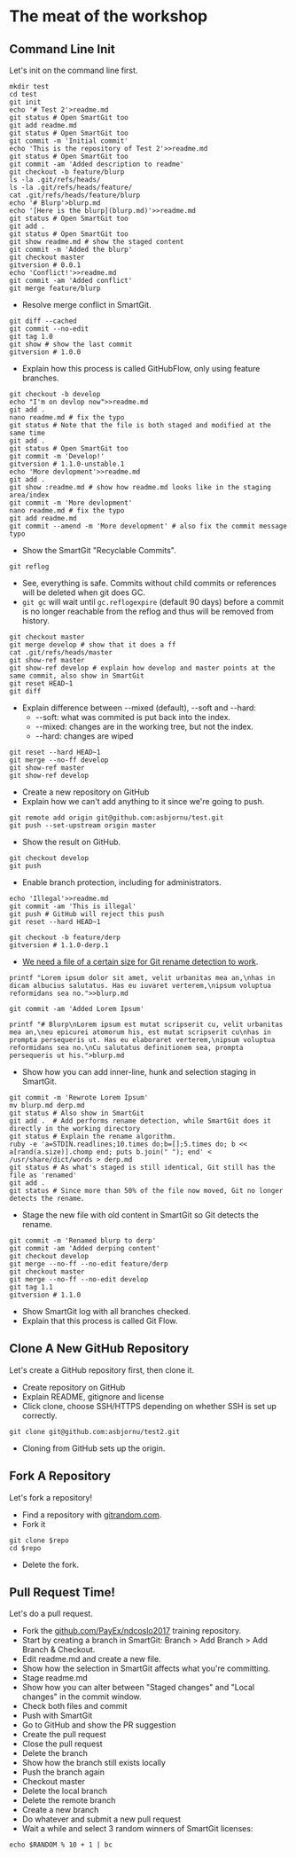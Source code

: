 # The meat of the workshop
## Command Line Init

Let's init on the command line first.

```shell
mkdir test
cd test
git init
echo '# Test 2'>readme.md
git status # Open SmartGit too
git add readme.md
git status # Open SmartGit too
git commit -m 'Initial commit'
echo 'This is the repository of Test 2'>>readme.md
git status # Open SmartGit too
git commit -am 'Added description to readme'
git checkout -b feature/blurp
ls -la .git/refs/heads/
ls -la .git/refs/heads/feature/
cat .git/refs/heads/feature/blurp
echo '# Blurp'>blurp.md
echo '[Here is the blurp](blurp.md)'>>readme.md
git status # Open SmartGit too
git add .
git status # Open SmartGit too
git show readme.md # show the staged content
git commit -m 'Added the blurp'
git checkout master
gitversion # 0.0.1
echo 'Conflict!'>>readme.md
git commit -am 'Added conflict'
git merge feature/blurp
```

- Resolve merge conflict in SmartGit.

```shell
git diff --cached
git commit --no-edit
git tag 1.0
git show # show the last commit
gitversion # 1.0.0
```

- Explain how this process is called GitHubFlow, only using feature branches.

```shell
git checkout -b develop
echo "I'm on devlop now">>readme.md
git add .
nano readme.md # fix the typo
git status # Note that the file is both staged and modified at the same time
git add .
git status # Open SmartGit too
git commit -m 'Develop!'
gitversion # 1.1.0-unstable.1
echo 'More devlopment'>>readme.md
git add .
git show :readme.md # show how readme.md looks like in the staging area/index
git commit -m 'More devlopment'
nano readme.md # fix the typo
git add readme.md
git commit --amend -m 'More development' # also fix the commit message typo
```

- Show the SmartGit "Recyclable Commits".

```shell
git reflog
```

- See, everything is safe. Commits without child commits or references will be deleted when git does GC.
- `git gc` will wait until `gc.reflogexpire` (default 90 days) before a commit is
  no longer reachable from the reflog and thus will be removed from history.

```shell
git checkout master
git merge develop # show that it does a ff
cat .git/refs/heads/master
git show-ref master
git show-ref develop # explain how develop and master points at the same commit, also show in SmartGit
git reset HEAD~1
git diff
```

- Explain difference between --mixed (default), --soft and --hard:
  - --soft: what was commited is put back into the index.
  - --mixed: changes are in the working tree, but not the index.
  - --hard: changes are wiped

```shell
git reset --hard HEAD~1
git merge --no-ff develop
git show-ref master
git show-ref develop
```

- Create a new repository on GitHub
- Explain how we can't add anything to it since we're going to push.

```shell
git remote add origin git@github.com:asbjornu/test.git
git push --set-upstream origin master
```

- Show the result on GitHub.

```shell
git checkout develop
git push
```

- Enable branch protection, including for administrators.

```shell
echo 'Illegal'>>readme.md
git commit -am 'This is illegal'
git push # GitHub will reject this push
git reset --hard HEAD~1
```

```shell
git checkout -b feature/derp
gitversion # 1.1.0-derp.1
```

- [We need a file of a certain size for Git rename detection to work][1].

```shell
printf "Lorem ipsum dolor sit amet, velit urbanitas mea an,\nhas in dicam albucius salutatus. Has eu iuvaret verterem,\nipsum voluptua reformidans sea no.">>blurp.md

git commit -am 'Added Lorem Ipsum'

printf "# Blurp\nLorem ipsum est mutat scripserit cu, velit urbanitas mea an,\neu epicurei atomorum his, est mutat scripserit cu\nhas in prompta persequeris ut. Has eu elaboraret verterem,\nipsum voluptua reformidans sea no.\nCu salutatus definitionem sea, prompta persequeris ut his.">blurp.md
```

- Show how you can add inner-line, hunk and selection staging in SmartGit.

```shell
git commit -m 'Rewrote Lorem Ipsum'
mv blurp.md derp.md
git status # Also show in SmartGit
git add .  # Add performs rename detection, while SmartGit does it directly in the working directory
git status # Explain the rename algorithm.
ruby -e 'a=STDIN.readlines;10.times do;b=[];5.times do; b << a[rand(a.size)].chomp end; puts b.join(" "); end' < /usr/share/dict/words > derp.md
git status # As what's staged is still identical, Git still has the file as 'renamed'
git add .
git status # Since more than 50% of the file now moved, Git no longer detects the rename.
```

- Stage the new file with old content in SmartGit so Git detects the rename.

```shell
git commit -m 'Renamed blurp to derp'
git commit -am 'Added derping content'
git checkout develop
git merge --no-ff --no-edit feature/derp
git checkout master
git merge --no-ff --no-edit develop
git tag 1.1
gitversion # 1.1.0
```

- Show SmartGit log with all branches checked.
- Explain that this process is called Git Flow.

## Clone A New GitHub Repository

Let's create a GitHub repository first, then clone it.

- Create repository on GitHub
- Explain README, gitignore and license
- Click clone, choose SSH/HTTPS depending on whether SSH is set up correctly.

```shell
git clone git@github.com:asbjornu/test2.git
```

- Cloning from GitHub sets up the origin.

## Fork A Repository

Let's fork a repository!

- Find a repository with [gitrandom.com][2].
- Fork it

```shell
git clone $repo
cd $repo
```

- Delete the fork.

## Pull Request Time!

Let's do a pull request.

- Fork the [github.com/PayEx/ndcoslo2017][3] training repository.
- Start by creating a branch in SmartGit: Branch > Add Branch > Add Branch &amp; Checkout.
- Edit readme.md and create a new file.
- Show how the selection in SmartGit affects what you're committing.
- Stage readme.md
- Show how you can alter between "Staged changes" and "Local changes" in the commit window.
- Check both files and commit
- Push with SmartGit
- Go to GitHub and show the PR suggestion
- Create the pull request
- Close the pull request
- Delete the branch
- Show how the branch still exists locally
- Push the branch again
- Checkout master
- Delete the local branch
- Delete the remote branch
- Create a new branch
- Do whatever and submit a new pull request
- Wait a while and select 3 random winners of SmartGit licenses:

```shell
echo $RANDOM % 10 + 1 | bc
```

[1]: https://github.com/libgit2/libgit2/issues/2735#issuecomment-64989769
[2]: https://gitrandom.com/
[3]: https://github.com/payex/ndcoslo2017

